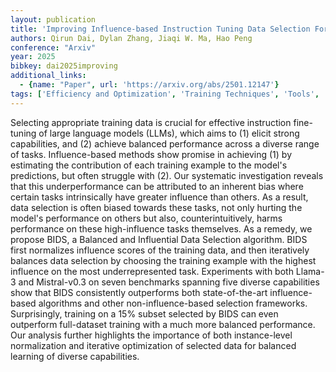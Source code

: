 ```yaml
---
layout: publication
title: 'Improving Influence-based Instruction Tuning Data Selection For Balanced Learning Of Diverse Capabilities'
authors: Qirun Dai, Dylan Zhang, Jiaqi W. Ma, Hao Peng
conference: "Arxiv"
year: 2025
bibkey: dai2025improving
additional_links:
  - {name: "Paper", url: 'https://arxiv.org/abs/2501.12147'}
tags: ['Efficiency and Optimization', 'Training Techniques', 'Tools', 'Fine-Tuning', 'Ethics and Bias', 'Pretraining Methods']
---
```

Selecting appropriate training data is crucial for effective instruction
fine-tuning of large language models (LLMs), which aims to (1) elicit strong
capabilities, and (2) achieve balanced performance across a diverse range of
tasks. Influence-based methods show promise in achieving (1) by estimating the
contribution of each training example to the model's predictions, but often
struggle with (2). Our systematic investigation reveals that this
underperformance can be attributed to an inherent bias where certain tasks
intrinsically have greater influence than others. As a result, data selection
is often biased towards these tasks, not only hurting the model's performance
on others but also, counterintuitively, harms performance on these
high-influence tasks themselves.
  As a remedy, we propose BIDS, a Balanced and Influential Data Selection
algorithm. BIDS first normalizes influence scores of the training data, and
then iteratively balances data selection by choosing the training example with
the highest influence on the most underrepresented task. Experiments with both
Llama-3 and Mistral-v0.3 on seven benchmarks spanning five diverse capabilities
show that BIDS consistently outperforms both state-of-the-art influence-based
algorithms and other non-influence-based selection frameworks. Surprisingly,
training on a 15% subset selected by BIDS can even outperform full-dataset
training with a much more balanced performance. Our analysis further highlights
the importance of both instance-level normalization and iterative optimization
of selected data for balanced learning of diverse capabilities.
